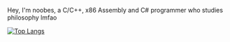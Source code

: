 Hey, I'm noobes, a C/C++, x86 Assembly and C# programmer who studies philosophy lmfao

[![Top Langs](https://github-readme-stats.vercel.app/api/top-langs/?username=lucasiel&layout=compact&bg_color=22272E&border_color=444C56&border_radius=6&text_color=ADBAC7)](https://github.com/anuraghazra/github-readme-stats)
